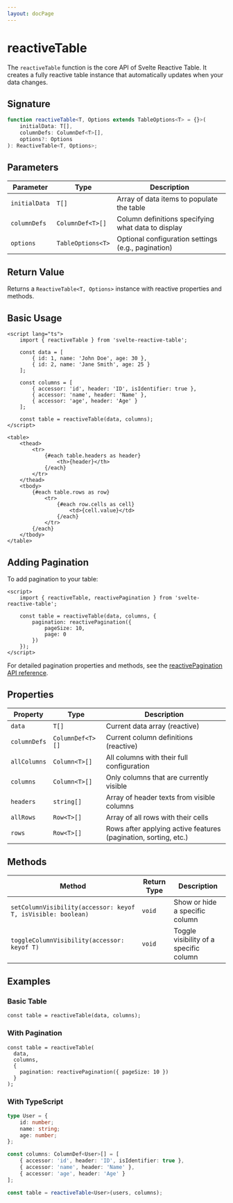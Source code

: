 ```yaml
---
layout: docPage
---
```


<script lang="ts">
	import { reactiveBreadcrumb } from '$shared/lib/breadcrumb.svelte'
	import { BookOpen } from '@lucide/svelte';

	const breadcrumb = reactiveBreadcrumb();
	breadcrumb.setItems([
		{
			icon: BookOpen, 
			href: '/docs/introduction'
		},
		{
			title: 'API Reference',
		},
		{
			title: 'reactiveTable',
			route: '/docs/api/reactive-table'
		}
	])
</script>

# reactiveTable

The `reactiveTable` function is the core API of Svelte Reactive Table. It creates a fully reactive table instance that automatically updates when your data changes.

## Signature

```ts
function reactiveTable<T, Options extends TableOptions<T> = {}>(
	initialData: T[],
	columnDefs: ColumnDef<T>[],
	options?: Options
): ReactiveTable<T, Options>;
```

## Parameters

| Parameter     | Type              | Description                                        |
| ------------- | ----------------- | -------------------------------------------------- |
| `initialData` | `T[]`             | Array of data items to populate the table          |
| `columnDefs`  | `ColumnDef<T>[]`  | Column definitions specifying what data to display |
| `options`     | `TableOptions<T>` | Optional configuration settings (e.g., pagination) |

## Return Value

Returns a `ReactiveTable<T, Options>` instance with reactive properties and methods.

## Basic Usage

```svelte
<script lang="ts">
	import { reactiveTable } from 'svelte-reactive-table';

	const data = [
		{ id: 1, name: 'John Doe', age: 30 },
		{ id: 2, name: 'Jane Smith', age: 25 }
	];

	const columns = [
		{ accessor: 'id', header: 'ID', isIdentifier: true },
		{ accessor: 'name', header: 'Name' },
		{ accessor: 'age', header: 'Age' }
	];

	const table = reactiveTable(data, columns);
</script>

<table>
	<thead>
		<tr>
			{#each table.headers as header}
				<th>{header}</th>
			{/each}
		</tr>
	</thead>
	<tbody>
		{#each table.rows as row}
			<tr>
				{#each row.cells as cell}
					<td>{cell.value}</td>
				{/each}
			</tr>
		{/each}
	</tbody>
</table>
```

## Adding Pagination

To add pagination to your table:

```svelte
<script>
	import { reactiveTable, reactivePagination } from 'svelte-reactive-table';

	const table = reactiveTable(data, columns, {
		pagination: reactivePagination({
			pageSize: 10,
			page: 0
		})
	});
</script>
```

For detailed pagination properties and methods, see the [reactivePagination API reference](/docs/api/reactive-pagination).

## Properties

| Property     | Type             | Description                                                     |
| ------------ | ---------------- | --------------------------------------------------------------- |
| `data`       | `T[]`            | Current data array (reactive)                                   |
| `columnDefs` | `ColumnDef<T>[]` | Current column definitions (reactive)                           |
| `allColumns` | `Column<T>[]`    | All columns with their full configuration                       |
| `columns`    | `Column<T>[]`    | Only columns that are currently visible                         |
| `headers`    | `string[]`       | Array of header texts from visible columns                      |
| `allRows`    | `Row<T>[]`       | Array of all rows with their cells                              |
| `rows`       | `Row<T>[]`       | Rows after applying active features (pagination, sorting, etc.) |

## Methods

| Method                                                       | Return Type | Description                            |
| ------------------------------------------------------------ | ----------- | -------------------------------------- |
| `setColumnVisibility(accessor: keyof T, isVisible: boolean)` | `void`      | Show or hide a specific column         |
| `toggleColumnVisibility(accessor: keyof T)`                  | `void`      | Toggle visibility of a specific column |

## Examples

### Basic Table

```svelte
const table = reactiveTable(data, columns);
```

### With Pagination

```svelte
const table = reactiveTable(
  data,
  columns,
  {
    pagination: reactivePagination({ pageSize: 10 })
  }
);
```

### With TypeScript

```ts
type User = {
	id: number;
	name: string;
	age: number;
};

const columns: ColumnDef<User>[] = [
	{ accessor: 'id', header: 'ID', isIdentifier: true },
	{ accessor: 'name', header: 'Name' },
	{ accessor: 'age', header: 'Age' }
];

const table = reactiveTable<User>(users, columns);
```
